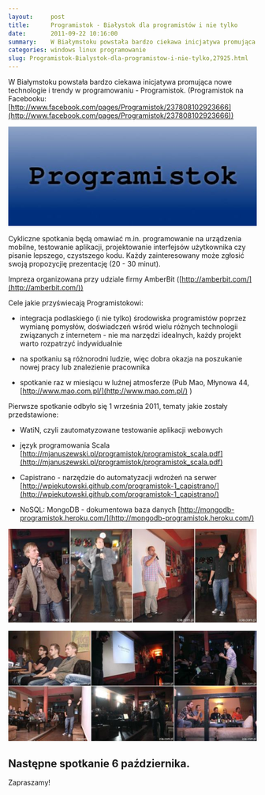 ```yaml
---
layout:     post
title:      Programistok - Białystok dla programistów i nie tylko
date:       2011-09-22 10:16:00
summary:    W Białymstoku powstała bardzo ciekawa inicjatywa promująca nowe technologie i trendy w programowaniu - Programistok. (Programistok na Facebooku —  http — //www.facebook.com/pages/Programistok/237808102923666)Cykliczne spotkania będą omawiać m.in. programowanie na urządzenia mobilne, testowanie aplikacji, projektowanie interfejsów użytkownika czy pisanie lepszego, czystszego kodu.Każdy zainteresowany m...
categories: windows linux programowanie
slug: Programistok-Bialystok-dla-programistow-i-nie-tylko,27925.html
---
```




W Białymstoku powstała bardzo ciekawa inicjatywa promująca nowe technologie i trendy w programowaniu - Programistok. 
(Programistok na Facebooku: [http://www.facebook.com/pages/Programistok/237808102923666](http://www.facebook.com/pages/Programistok/237808102923666))


![desk](https://raw.githubusercontent.com/djfoxer/djfoxer.github.io/master/_img/2011-9-22-_170_/g_-_608x405_-_-_27925x20110922082306_1.jpg)


Cykliczne spotkania będą omawiać m.in. programowanie na urządzenia mobilne, testowanie aplikacji, projektowanie interfejsów użytkownika czy pisanie lepszego, czystszego kodu.
Każdy zainteresowany może zgłosić swoją propozycjię prezentację (20 - 30 minut).

Impreza organizowana przy udziale firmy AmberBit ([http://amberbit.com/](http://amberbit.com/))

Cele jakie przyświecają Programistokowi:

- integracja podlaskiego (i nie tylko) środowiska programistów poprzez wymianę pomysłów, doświadczeń wśród wielu różnych technologii związanych z internetem - nie ma narzędzi idealnych, każdy projekt warto rozpatrzyć indywidualnie

- na spotkaniu są różnorodni ludzie, więc dobra okazja na poszukanie nowej pracy lub znalezienie pracownika

- spotkanie raz w miesiącu w luźnej atmosferze (Pub Mao, Młynowa 44, [http://www.mao.com.pl/](http://www.mao.com.pl/) )



Pierwsze spotkanie odbyło się 1 września 2011, tematy jakie zostały przedstawione:

- WatiN, czyli zautomatyzowane testowanie aplikacji webowych

- język programowania Scala
[http://mjanuszewski.pl/programistok/programistok_scala.pdf](http://mjanuszewski.pl/programistok/programistok_scala.pdf)

- Capistrano - narzędzie do automatyzacji wdrożeń na serwer
[http://wpiekutowski.github.com/programistok-1_capistrano/](http://wpiekutowski.github.com/programistok-1_capistrano/)

- NoSQL: MongoDB - dokumentowa baza danych
[http://mongodb-programistok.heroku.com/](http://mongodb-programistok.heroku.com/)


![desk](https://raw.githubusercontent.com/djfoxer/djfoxer.github.io/master/_img/2011-9-22-_170_/g_-_608x405_-_-_27925x20110922122818_2.jpg)
 

![desk](https://raw.githubusercontent.com/djfoxer/djfoxer.github.io/master/_img/2011-9-22-_170_/g_-_608x405_-_-_27925x20110922101433_3.jpg)
 


## Następne spotkanie 6 października.



Zapraszamy!